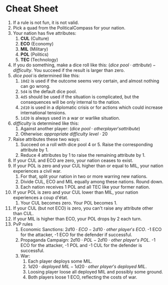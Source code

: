 # Cheat Sheet

1. If a rule is not fun, it is not valid.
2. Pick a quad from the PoliticalCompass for your nation.
3. Your nation has five attributes:
   1. **CUL** (Culture)
   2. **ECO** (Economy)
   3. **MIL** (Military)
   4. **POL** (Politics)
   5. **TEC** (Technology)
4. If you do something, make a dice roll like this: $(dice~ pool \cdot attribute) - difficulty$. You succeed if the result is larger than zero.
5. $dice~ pool$ is determined like this:
   1. `10d2` is used if the outcome seems very certain, and almost nothing can go wrong.
   2. `5d4` is the default dice pool.
   3. `4d5` should be used if the situation is complicated, but the consequences will be only internal to the nation.
   4. `2d10` is used in a diplomatic crisis or for actions which could increase international tensions.
   5. `1d20` is always used in a war or warlike situation.
6. $difficulty$ is determined like this:
   1. Against another player: $(dice~ pool \cdot other player's attribute)$
   2. Otherwise: $appropriate~ difficulty~ level \cdot 20$
7. Raise attributes these two ways:
   1. Succeed on a roll with dice pool 4 or 5. Raise the corresponding attribute by 1.
   2. Reduce 4 attributes by 1 to raise the remaining attribute by 1.
8. If your CUL and ECO are zero, your nation ceases to exist.
9. If your POL is zero and your CUL higher than or equal to MIL, your nation experiences a civil war.
   1.  For that, split your nation in two or more warring new nations.
   2.  Divide CUL, ECO and MIL equally among these nations. Round down.
   3.  Each nation receives 1 POL and all TEC like your former nation.
10. If your POL is zero and your CUL lower than MIL, your nation experiences a coup d'état.
    1. Your CUL becomes zero. Your POL becomes 1.
11. If your CUL (but not ECO) is zero, you can't raise any attribute other than CUL.
12. If your MIL is higher than ECO, your POL drops by 2 each turn.
13. PvP rules
    1.  Economic Sanctions: $2d10 \cdot ECO - 2d10 \cdot other~ player's~ ECO$. -1 ECO for the attacker, -1 ECO for the defender if successful.
    2.  Propaganda Campaign: $2d10 \cdot POL - 2d10 \cdot other~ player's~ POL$. -1 ECO for the attacker, -1 POL and -1 CUL for the defender is successful.
    3.  War:
        1. Each player deploys some MIL.
        2. $1d20 \cdot deployed~ MIL - 1d20 \cdot other~ player's~ deployed~ MIL$.
        3. Loosing player loose all deployed MIL and possibly some ground.
        4. Both players loose 1 ECO, reflecting the costs of war.
